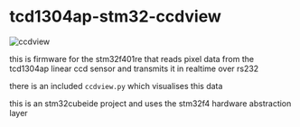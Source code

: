 # tcd1304ap-stm32-ccdview
![ccdview](https://i.imgur.com/IIt3qZI.gif)

this is firmware for the stm32f401re that reads pixel data from the tcd1304ap linear ccd sensor and transmits it in realtime over rs232

there is an included `ccdview.py` which visualises this data

this is an stm32cubeide project and uses the stm32f4 hardware abstraction layer